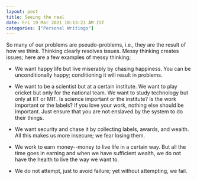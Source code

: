 ```yaml
---
layout: post
title: Seeing the real
date: Fri 19 Mar 2021 10:13:23 AM IST
categories: ["Personal Writings"]
---
```


So many of our problems are pseudo-problems, i.e., they are the result of how we
think. Thinking clearly resolves issues. Messy thinking creates issues; here
are a few examples of messy thinking;

* We want happy life but live miserably by chasing happiness. You can be
  unconditionally happy; conditioning it will result in problems.

* We want to be a scientist but at a certain institute. We want to play cricket
  but only for the national team. We want to study technology but only at IIT or
  MIT. Is science important or the institute? Is the work important or the
  labels? If you love your work, nothing else should be important. Just ensure
  that you are not enslaved by the system to do their things.

* We want security and chase it by collecting labels, awards, and wealth. All
  this makes us more insecure; we fear losing them.

* We work to earn money--money to live life in a certain way. But all the time
  goes in earning and when we have sufficient wealth, we do not have the
  health to live the way we want to.

* We do not attempt, just to avoid failure; yet without attempting, we fail.
